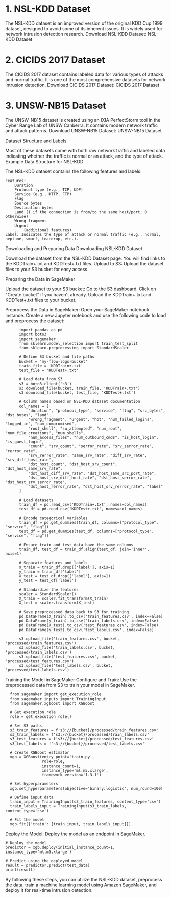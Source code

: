  # 1. NSL-KDD Dataset

The NSL-KDD dataset is an improved version of the original KDD Cup 1999 dataset, designed to avoid some of its inherent issues. It is widely used for network intrusion detection research.
Download NSL-KDD Dataset: NSL-KDD Dataset

# 2. CICIDS 2017 Dataset

The CICIDS 2017 dataset contains labeled data for various types of attacks and normal traffic. It is one of the most comprehensive datasets for network intrusion detection.
Download CICIDS 2017 Dataset: CICIDS 2017 Dataset

# 3. UNSW-NB15 Dataset

The UNSW-NB15 dataset is created using an IXIA PerfectStorm tool in the Cyber Range Lab of UNSW Canberra. It contains modern network traffic and attack patterns.
Download UNSW-NB15 Dataset: UNSW-NB15 Dataset

Dataset Structure and Labels

Most of these datasets come with both raw network traffic and labeled data indicating whether the traffic is normal or an attack, and the type of attack.
Example Data Structure for NSL-KDD

The NSL-KDD dataset contains the following features and labels:

    Features:
        Duration
        Protocol type (e.g., TCP, UDP)
        Service (e.g., HTTP, FTP)
        Flag
        Source bytes
        Destination bytes
        Land (1 if the connection is from/to the same host/port; 0 otherwise)
        Wrong fragment
        Urgent
        ... (additional features)
    Label: Indicates the type of attack or normal traffic (e.g., normal, neptune, smurf, teardrop, etc.).

Downloading and Preparing Data
Downloading NSL-KDD Dataset

Download the dataset from the NSL-KDD Dataset page. You will find links to the KDDTrain+.txt and KDDTest+.txt files.
    Upload to S3: Upload the dataset files to your S3 bucket for easy access.

Preparing the Data in SageMaker

  Upload the dataset to your S3 bucket:
        Go to the S3 dashboard.
        Click on "Create bucket" if you haven't already.
        Upload the KDDTrain+.txt and KDDTest+.txt files to your bucket.

  Preprocess the Data in SageMaker:
        Open your SageMaker notebook instance.
        Create a new Jupyter notebook and use the following code to load and preprocess the dataset:

          import pandas as pd
          import boto3
          import sagemaker
          from sklearn.model_selection import train_test_split
          from sklearn.preprocessing import StandardScaler
          
          # Define S3 bucket and file paths
          bucket = 'my-flow-logs-bucket'
          train_file = 'KDDTrain+.txt'
          test_file = 'KDDTest+.txt'
          
          # Load data from S3
          s3 = boto3.client('s3')
          s3.download_file(bucket, train_file, 'KDDTrain+.txt')
          s3.download_file(bucket, test_file, 'KDDTest+.txt')
          
          # Column names based on NSL-KDD dataset documentation
          col_names = [
              "duration", "protocol_type", "service", "flag", "src_bytes", "dst_bytes", "land", 
              "wrong_fragment", "urgent", "hot", "num_failed_logins", "logged_in", "num_compromised", 
              "root_shell", "su_attempted", "num_root", "num_file_creations", "num_shells", 
              "num_access_files", "num_outbound_cmds", "is_host_login", "is_guest_login", 
              "count", "srv_count", "serror_rate", "srv_serror_rate", "rerror_rate", 
              "srv_rerror_rate", "same_srv_rate", "diff_srv_rate", "srv_diff_host_rate", 
              "dst_host_count", "dst_host_srv_count", "dst_host_same_srv_rate", 
              "dst_host_diff_srv_rate", "dst_host_same_src_port_rate", 
              "dst_host_srv_diff_host_rate", "dst_host_serror_rate", "dst_host_srv_serror_rate", 
              "dst_host_rerror_rate", "dst_host_srv_rerror_rate", "label"
          ]
          
          # Load datasets
          train_df = pd.read_csv('KDDTrain+.txt', names=col_names)
          test_df = pd.read_csv('KDDTest+.txt', names=col_names)
          
          # Encode categorical variables
          train_df = pd.get_dummies(train_df, columns=["protocol_type", "service", "flag"])
          test_df = pd.get_dummies(test_df, columns=["protocol_type", "service", "flag"])
          
          # Ensure train and test data have the same columns
          train_df, test_df = train_df.align(test_df, join='inner', axis=1)
          
          # Separate features and labels
          X_train = train_df.drop(['label'], axis=1)
          y_train = train_df['label']
          X_test = test_df.drop(['label'], axis=1)
          y_test = test_df['label']
          
          # Standardize the features
          scaler = StandardScaler()
          X_train = scaler.fit_transform(X_train)
          X_test = scaler.transform(X_test)
          
          # Save preprocessed data back to S3 for training
          pd.DataFrame(X_train).to_csv('train_features.csv', index=False)
          pd.DataFrame(y_train).to_csv('train_labels.csv', index=False)
          pd.DataFrame(X_test).to_csv('test_features.csv', index=False)
          pd.DataFrame(y_test).to_csv('test_labels.csv', index=False)
          
          s3.upload_file('train_features.csv', bucket, 'processed/train_features.csv')
          s3.upload_file('train_labels.csv', bucket, 'processed/train_labels.csv')
          s3.upload_file('test_features.csv', bucket, 'processed/test_features.csv')
          s3.upload_file('test_labels.csv', bucket, 'processed/test_labels.csv')

Training the Model in SageMaker
Configure and Train:
        Use the preprocessed data from S3 to train your model in SageMaker.


      from sagemaker import get_execution_role
      from sagemaker.inputs import TrainingInput
      from sagemaker.xgboost import XGBoost
      
      # Get execution role
      role = get_execution_role()
      
      # Set S3 paths
      s3_train_features = f's3://{bucket}/processed/train_features.csv'
      s3_train_labels = f's3://{bucket}/processed/train_labels.csv'
      s3_test_features = f's3://{bucket}/processed/test_features.csv'
      s3_test_labels = f's3://{bucket}/processed/test_labels.csv'
      
      # Create XGBoost estimator
      xgb = XGBoost(entry_point='train.py',
                    role=role,
                    instance_count=1,
                    instance_type='ml.m5.xlarge',
                    framework_version='1.3-1')
      
      # Set hyperparameters
      xgb.set_hyperparameters(objective='binary:logistic', num_round=100)
      
      # Define input data
      train_input = TrainingInput(s3_train_features, content_type='csv')
      train_labels_input = TrainingInput(s3_train_labels, content_type='csv')
      
      # Fit the model
      xgb.fit({'train': [train_input, train_labels_input]})

  Deploy the Model:
        Deploy the model as an endpoint in SageMaker.

    # Deploy the model
    predictor = xgb.deploy(initial_instance_count=1, instance_type='ml.m5.xlarge')
    
    # Predict using the deployed model
    result = predictor.predict(test_data)
    print(result)

By following these steps, you can utilize the NSL-KDD dataset, preprocess the data, train a machine learning model using Amazon SageMaker, and deploy it for real-time intrusion detection.
